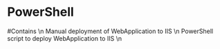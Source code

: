 # PowerShell
#Contains \n
Manual deployment of WebApplication to IIS \n
PowerShell script to deploy WebApplication to IIS \n

